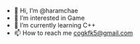 - 👋 Hi, I’m @haramchae
- 👀 I’m interested in Game
- 🌱 I’m currently learning C++
- 📫 How to reach me cogkfk5@gmail.com

<!---
haramchae/haramchae is a ✨ special ✨ repository because its `README.md` (this file) appears on your GitHub profile.
You can click the Preview link to take a look at your changes.
--->
